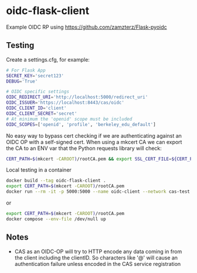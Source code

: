 # oidc-flask-client

Example OIDC RP using https://github.com/zamzterz/Flask-pyoidc

## Testing

Create a settings.cfg, for example:

```bash
# For Flask App
SECRET_KEY='secret123'
DEBUG='True'

# OIDC specific settings
OIDC_REDIRECT_URI='http://localhost:5000/redirect_uri'
OIDC_ISSUER='https://localhost:8443/cas/oidc'
OIDC_CLIENT_ID='client'
OIDC_CLIENT_SECRET='secret'
# At minimum the 'openid' scope must be included
OIDC_SCOPES=['openid', 'profile', 'berkeley_edu_default']
```

No easy way to bypass cert checking if we are authenticating against
an OIDC OP with a self-signed cert.  When using a mkcert CA we can
export the CA to an ENV var that the Python requests library will check:

```bash
CERT_PATH=$(mkcert -CAROOT)/rootCA.pem && export SSL_CERT_FILE=${CERT_PATH} && export REQUESTS_CA_BUNDLE=${CERT_PATH}
```

Local testing in a container

```bash
docker build --tag oidc-flask-client .
export CERT_PATH=$(mkcert -CAROOT)/rootCA.pem
docker run --rm -it -p 5000:5000 --name oidc-client --network cas-test -e SSL_CERT_FILE=/rootCA.pem -e REQUESTS_CA_BUNDLE=/rootCA.pem --volume ${PWD}/settings.cfg:/settings.cfg --volume $CERT_PATH:/rootCA.pem oidc-flask-client
```

or

```bash
export CERT_PATH=$(mkcert -CAROOT)/rootCA.pem
docker compose --env-file /dev/null up
```

## Notes

- CAS as an OIDC-OP will try to HTTP encode any data coming in from the client including the clientID.  So characters like '@' will cause an authentication failure unless encoded in the CAS service registration